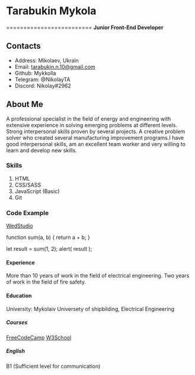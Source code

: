 # Tarabukin Mykola
=========================
**Junior Front-End Developer**
## Contacts 
* Address: Mikolaev, Ukrain                               
* Email: tarabukin.n.10@gmail.com
* Github: Mykkolla
* Telegram: @NikolayTA
* Discord: Nikolay#2962

## About Me


A professional specialist in the field of energy and engineering with extensive experience in solving emerging problems at different levels. Strong interpersonal skills proven by several projects. A creative problem solver who created several manufacturing improvement programs.I have good interpersonal skills, am an excellent team worker and very willing to learn and develop new skills.

### Skills
1. HTML
2. CSS/SASS
3. JavaScript (Basic)
4. Git

### Code Example
[WedStudio](https://mykkolla.github.io/goit-markup-hw-08/)

function sum(a, b) {
  return a + b;
}

let result = sum(1, 2);
alert( result );

#### Experience

More than 10 years of work in the field of electrical engineering.
Two years of work in the field of fire safety.


#### Education


University: Mykolaiv Universety of shipbilding, Electrical Engineering

##### Courses

[1]: https://www.freecodecamp.org/learn/

[FreeCodeCamp](https://www.freecodecamp.org/learn/ "Необязательная подсказка")
[W3School](https://w3schoolsua.github.io/index.html#gsc.tab=0)



##### English
B1 (Sufficient level for communication)